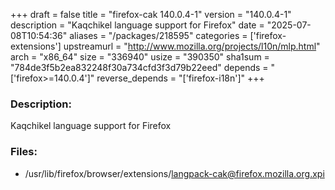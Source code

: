 +++
draft = false
title = "firefox-cak 140.0.4-1"
version = "140.0.4-1"
description = "Kaqchikel language support for Firefox"
date = "2025-07-08T10:54:36"
aliases = "/packages/218595"
categories = ['firefox-extensions']
upstreamurl = "http://www.mozilla.org/projects/l10n/mlp.html"
arch = "x86_64"
size = "336940"
usize = "390350"
sha1sum = "784de3f5b2ea832248f30a734cfd3f3d79b22eed"
depends = "['firefox>=140.0.4']"
reverse_depends = "['firefox-i18n']"
+++
### Description: 
Kaqchikel language support for Firefox

### Files: 
* /usr/lib/firefox/browser/extensions/langpack-cak@firefox.mozilla.org.xpi
